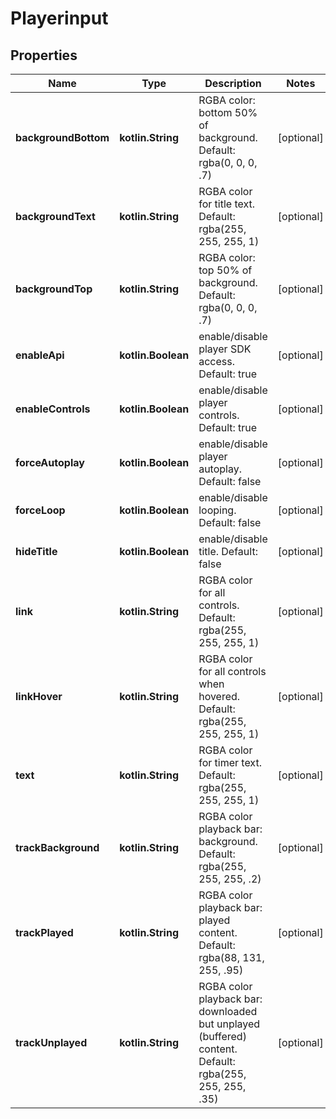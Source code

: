 
# Playerinput

## Properties
Name | Type | Description | Notes
------------ | ------------- | ------------- | -------------
**backgroundBottom** | **kotlin.String** | RGBA color: bottom 50% of background. Default: rgba(0, 0, 0, .7) |  [optional]
**backgroundText** | **kotlin.String** | RGBA color for title text. Default: rgba(255, 255, 255, 1) |  [optional]
**backgroundTop** | **kotlin.String** | RGBA color: top 50% of background. Default: rgba(0, 0, 0, .7) |  [optional]
**enableApi** | **kotlin.Boolean** | enable/disable player SDK access. Default: true |  [optional]
**enableControls** | **kotlin.Boolean** | enable/disable player controls. Default: true |  [optional]
**forceAutoplay** | **kotlin.Boolean** | enable/disable player autoplay. Default: false |  [optional]
**forceLoop** | **kotlin.Boolean** | enable/disable looping. Default: false |  [optional]
**hideTitle** | **kotlin.Boolean** | enable/disable title. Default: false |  [optional]
**link** | **kotlin.String** | RGBA color for all controls. Default: rgba(255, 255, 255, 1) |  [optional]
**linkHover** | **kotlin.String** | RGBA color for all controls when hovered. Default: rgba(255, 255, 255, 1) |  [optional]
**text** | **kotlin.String** | RGBA color for timer text. Default: rgba(255, 255, 255, 1) |  [optional]
**trackBackground** | **kotlin.String** | RGBA color playback bar: background. Default: rgba(255, 255, 255, .2) |  [optional]
**trackPlayed** | **kotlin.String** | RGBA color playback bar: played content. Default: rgba(88, 131, 255, .95) |  [optional]
**trackUnplayed** | **kotlin.String** | RGBA color playback bar: downloaded but unplayed (buffered) content. Default: rgba(255, 255, 255, .35) |  [optional]



